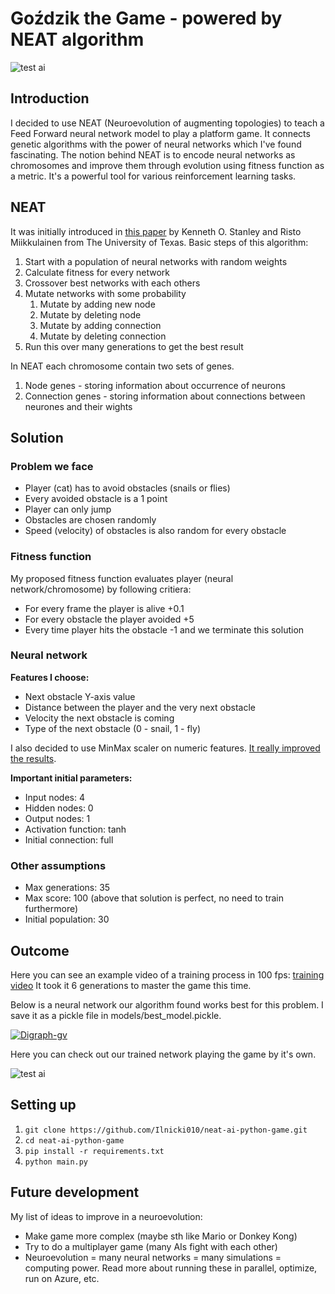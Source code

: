 # Goździk the Game - powered by NEAT algorithm

![test ai](https://s11.gifyu.com/images/test.gif)

## Introduction

I decided to use NEAT (Neuroevolution of augmenting topologies) to teach a Feed Forward neural network model to play a platform game. It connects genetic algorithms with the power of neural networks which I've found fascinating. The notion behind NEAT is to encode neural networks as chromosomes and improve them through evolution using fitness function as a metric. It's a powerful tool for various reinforcement learning tasks.

## NEAT

It was initially introduced in [this paper](https://nn.cs.utexas.edu/downloads/papers/stanley.cec02.pdf) by Kenneth O. Stanley and Risto Miikkulainen from The University of Texas. Basic steps of this algorithm:
1. Start with a population of neural networks with random weights
2. Calculate fitness for every network
3. Crossover best networks with each others
4. Mutate networks with some probability 
    1. Mutate by adding new node 
    2. Mutate by deleting node
    3. Mutate by adding connection
    4. Mutate by deleting connection
5. Run this over many generations to get the best result

In NEAT each chromosome contain two sets of genes.

1. Node genes - storing information about occurrence of neurons
2. Connection genes - storing information about connections between neurones and their wights



## Solution

### Problem we face

- Player (cat) has to avoid obstacles (snails or flies)
- Every avoided obstacle is a 1 point
- Player can only jump
- Obstacles are chosen randomly
- Speed (velocity) of obstacles is also random for every obstacle

### Fitness function

My proposed fitness function evaluates player (neural network/chromosome) by following critiera:

- For every frame the player is alive +0.1
- For every obstacle the player avoided +5
- Every time player hits the obstacle -1 and we terminate this solution

### Neural network

**Features I choose:**

- Next obstacle Y-axis value
- Distance between the player and the very next obstacle
- Velocity the next obstacle is coming
- Type of the next obstacle (0 - snail, 1 - fly)

I also decided to use MinMax scaler on numeric features. <ins>It really improved the results</ins>.

**Important initial parameters:**

- Input nodes: 4
- Hidden nodes: 0
- Output nodes: 1
- Activation function: tanh
- Initial connection: full

### Other assumptions

- Max generations: 35
- Max score: 100 (above that solution is perfect, no need to train furthermore)
- Initial population: 30


## Outcome

Here you can see an example video of a training process in 100 fps: [training video](https://drive.google.com/file/d/1tHEzR1QgJQNCuksQWjOaAwxA3iNuoEtP/view?usp=share_link)
It took it 6 generations to master the game this time.

Below is a neural network our algorithm found works best for this problem. I save it as a pickle file in models/best_model.pickle.

<a href="https://imgbb.com/"><img src="https://i.ibb.co/W5tqBpn/Digraph-gv.png" alt="Digraph-gv" border="0"></a>

Here you can check out our trained network playing the game by it's own.

![test ai](https://s11.gifyu.com/images/test.gif)

## Setting up

1. ```git clone https://github.com/Ilnicki010/neat-ai-python-game.git```
2. ```cd neat-ai-python-game```
3. ```pip install -r requirements.txt```
4. ```python main.py```

## Future development

My list of ideas to improve in a neuroevolution:
- Make game more complex (maybe sth like Mario or Donkey Kong)
- Try to do a multiplayer game (many AIs fight with each other)
- Neuroevolution = many neural networks = many simulations = computing power. Read more about running these in parallel, optimize, run on Azure, etc.

